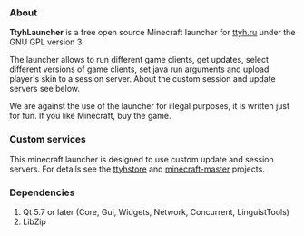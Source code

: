 ### About

**TtyhLauncher** is a free open source Minecraft launcher for
[ttyh.ru](https://ttyh.ru) under the GNU GPL version 3.

The launcher allows to run different game clients, get updates, select
different versions of game clients, set java run arguments and upload player's
skin to a session server. About the custom session and update servers see below.

We are against the use of the launcher for illegal purposes, it is written just
for fun. If you like Minecraft, buy the game.

### Custom services

This minecraft launcher is designed to use custom update and session servers.
For details see the [ttyhstore](https://github.com/betrok/ttyhstore) and
[minecraft-master](https://github.com/betrok/minecraft-master) projects.

### Dependencies

1. Qt 5.7 or later (Core, Gui, Widgets, Network, Concurrent, LinguistTools)
2. LibZip
